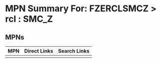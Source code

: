 



# MPN Summary For: FZERCLSMCZ > rcl : SMC_Z

## MPNs
  

|MPN|Direct Links|Search Links|
| :--- | :--- | :--- |
||||
